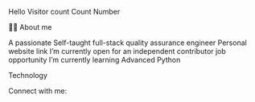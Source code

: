 Hello
Visitor count
Count Number


👨‍💻 About me

A passionate Self-taught full-stack quality assurance engineer
Personal website link
I’m currently open for an independent contributor job opportunity
I’m currently learning Advanced Python

Technology


Connect with me:



